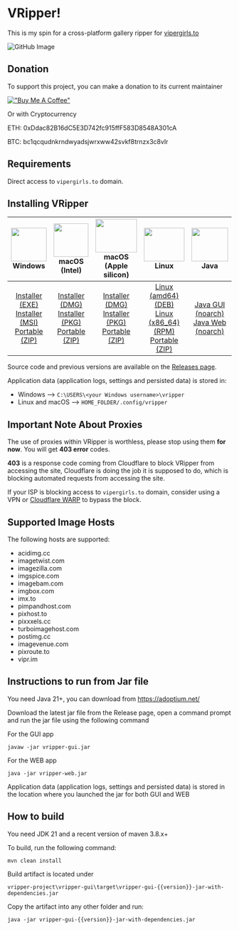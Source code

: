 # VRipper!

This is my spin for a cross-platform gallery ripper for [vipergirls.to](https://vipergirls.to)

![GitHub Image](/image.png)

## Donation
To support this project, you can make a donation to its current maintainer

[!["Buy Me A Coffee"](https://www.buymeacoffee.com/assets/img/custom_images/orange_img.png)](https://buymeacoffee.com/devclaw)

Or with Cryptocurrency

ETH: 0xDdac82B16dC5E3D742fc915ffF583D8548A301cA

BTC: bc1qcqudnkrndwyadsjwrxww42svkf8trnzx3c8vlr

## Requirements
Direct access to `vipergirls.to` domain.

## Installing VRipper

<img src="https://github.com/stashapp/stash/raw/develop/docs/readme_assets/windows_logo.svg" width="100%" height="75"> Windows | <img src="https://github.com/stashapp/stash/raw/develop/docs/readme_assets/mac_logo.svg" width="100%" height="75"> macOS (Intel) | <img src="https://github.com/stashapp/stash/raw/develop/docs/readme_assets/mac_logo.svg" width="100%" height="75"> macOS (Apple silicon) | <img src="https://github.com/stashapp/stash/raw/develop/docs/readme_assets/linux_logo.svg" width="100%" height="75"> Linux  | <img src="https://images.vexels.com/media/users/3/166401/isolated/preview/b82aa7ac3f736dd78570dd3fa3fa9e24-java-programming-language-icon-by-vexels.png" width="100%" height="75"> Java
:---:|:---:|:---:|:---:|:---:
[Installer (EXE)](https://github.com/death-claw/vripper-project/releases/download/6.5.2/vripper-windows-installer-6.5.2.exe) <br /> [Installer (MSI)](https://github.com/death-claw/vripper-project/releases/download/6.5.2/vripper-windows-installer-6.5.2.msi) <br /> [Portable (ZIP)](https://github.com/death-claw/vripper-project/releases/download/6.5.2/vripper-windows-portable-6.5.2.zip) | [Installer (DMG)](https://github.com/death-claw/vripper-project/releases/download/6.5.2/vripper-macos-6.5.2.x86_64.dmg) <br /> [Installer (PKG)](https://github.com/death-claw/vripper-project/releases/download/6.5.2/vripper-macos-6.5.2.x86_64.pkg) <br /> [Portable (ZIP)](https://github.com/death-claw/vripper-project/releases/download/6.5.2/vripper-macos-portable-6.5.2.x86_64.zip) | [Installer (DMG)](https://github.com/death-claw/vripper-project/releases/download/6.5.2/vripper-macos-6.5.2.arm64.dmg) <br /> [Installer (PKG)](https://github.com/death-claw/vripper-project/releases/download/6.5.2/vripper-macos-6.5.2.arm64.pkg) <br /> [Portable (ZIP)](https://github.com/death-claw/vripper-project/releases/download/6.5.2/vripper-macos-portable-6.5.2.arm64.zip)  | [Linux (amd64) (DEB)](https://github.com/death-claw/vripper-project/releases/download/6.5.2/vripper-linux-6.5.2_amd64.deb) <br /> [Linux (x86_64) (RPM)](https://github.com/death-claw/vripper-project/releases/download/6.5.2/vripper-linux-6.5.2.x86_64.rpm) <br /> [Portable (ZIP)](https://github.com/death-claw/vripper-project/releases/download/6.5.2/vripper-linux-portable-6.5.2.zip) | [Java GUI (noarch)](https://github.com/death-claw/vripper-project/releases/download/6.5.2/vripper-noarch-gui-6.5.2.jar) <br /> [Java Web (noarch)](https://github.com/death-claw/vripper-project/releases/download/6.5.2/vripper-noarch-web-6.5.2.jar)

Source code and previous versions are available on the [Releases page](https://github.com/death-claw/vripper-project/releases).  

Application data (application logs, settings and persisted data) is stored in:  
* Windows --> `C:\USERS\<your Windows username>\vripper` 
* Linux and macOS --> `HOME_FOLDER/.config/vripper`


## Important Note About Proxies
The use of proxies within VRipper is worthless, please stop using them **for now**. You will get **403 error** codes.  

**403** is a response code coming from Cloudflare to block VRipper from accessing the site, Cloudflare is doing the job it is supposed to do, which is blocking automated requests from accessing the site. 

If your ISP is blocking access to `vipergirls.to` domain, consider using a VPN or [Cloudflare WARP](https://one.one.one.one/) to bypass the block.

## Supported Image Hosts
The following hosts are supported:
* acidimg.cc  
* imagetwist.com  
* imagezilla.com  
* imgspice.com  
* imagebam.com  
* imgbox.com  
* imx.to  
* pimpandhost.com  
* pixhost.to  
* pixxxels.cc  
* turboimagehost.com  
* postimg.cc  
* imagevenue.com  
* pixroute.to  
* vipr.im  

## Instructions to run from Jar file
You need Java 21+, you can download from https://adoptium.net/

Download the latest jar file from the Release page, open a command prompt and run the jar file using the following command

For the GUI app

    javaw -jar vripper-gui.jar

For the WEB app

    java -jar vripper-web.jar

Application data (application logs, settings and persisted data) is stored in the location where you launched the jar for both GUI and WEB


## How to build

You need JDK 21 and a recent version of maven 3.8.x+

To build, run the following command:

    mvn clean install

Build artifact is located under

    vripper-project\vripper-gui\target\vripper-gui-{{version}}-jar-with-dependencies.jar

Copy the artifact into any other folder and run:

    java -jar vripper-gui-{{version}}-jar-with-dependencies.jar

